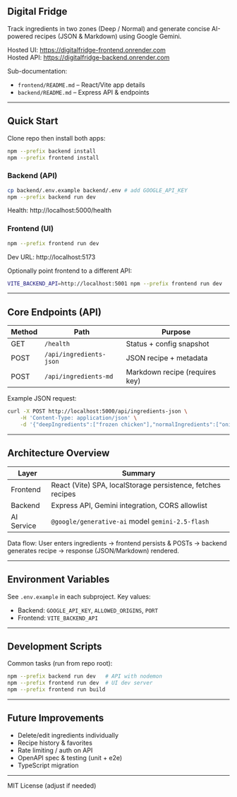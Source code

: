 ## Digital Fridge

Track ingredients in two zones (Deep / Normal) and generate concise AI-powered recipes (JSON & Markdown) using Google Gemini.

Hosted UI: https://digitalfridge-frontend.onrender.com  
Hosted API: https://digitalfridge-backend.onrender.com

Sub-documentation:
- `frontend/README.md` – React/Vite app details
- `backend/README.md` – Express API & endpoints

---

## Quick Start

Clone repo then install both apps:

```bash
npm --prefix backend install
npm --prefix frontend install
```

### Backend (API)
```bash
cp backend/.env.example backend/.env # add GOOGLE_API_KEY
npm --prefix backend run dev
```
Health: http://localhost:5000/health

### Frontend (UI)
```bash
npm --prefix frontend run dev
```
Dev URL: http://localhost:5173

Optionally point frontend to a different API:
```bash
VITE_BACKEND_API=http://localhost:5001 npm --prefix frontend run dev
```

---

## Core Endpoints (API)
| Method | Path | Purpose |
| ------ | ---- | ------- |
| GET | `/health` | Status + config snapshot |
| POST | `/api/ingredients-json` | JSON recipe + metadata |
| POST | `/api/ingredients-md` | Markdown recipe (requires key) |

Example JSON request:
```bash
curl -X POST http://localhost:5000/api/ingredients-json \
	-H 'Content-Type: application/json' \
	-d '{"deepIngredients":["frozen chicken"],"normalIngredients":["onion","tomato"]}'
```

---

## Architecture Overview

| Layer | Summary |
| ----- | ------- |
| Frontend | React (Vite) SPA, localStorage persistence, fetches recipes |
| Backend | Express API, Gemini integration, CORS allowlist |
| AI Service | `@google/generative-ai` model `gemini-2.5-flash` |

Data flow: User enters ingredients → frontend persists & POSTs → backend generates recipe → response (JSON/Markdown) rendered.

---

## Environment Variables
See `.env.example` in each subproject. Key values:
- Backend: `GOOGLE_API_KEY`, `ALLOWED_ORIGINS`, `PORT`
- Frontend: `VITE_BACKEND_API`

---

## Development Scripts
Common tasks (run from repo root):
```bash
npm --prefix backend run dev   # API with nodemon
npm --prefix frontend run dev  # UI dev server
npm --prefix frontend run build
```

---

## Future Improvements
- Delete/edit ingredients individually
- Recipe history & favorites
- Rate limiting / auth on API
- OpenAPI spec & testing (unit + e2e)
- TypeScript migration

---

MIT License (adjust if needed)
